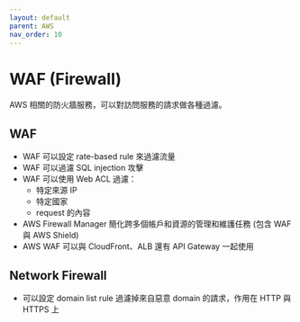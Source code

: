 ```yaml
---
layout: default
parent: AWS
nav_order: 10
---
```


# WAF (Firewall)

AWS 相關的防火牆服務，可以對訪問服務的請求做各種過濾。

## WAF

- WAF 可以設定 rate-based rule 來過濾流量
- WAF 可以過濾 SQL injection 攻擊
- WAF 可以使用 Web ACL 過濾：
  - 特定來源 IP
  - 特定國家
  - request 的內容
- AWS Firewall Manager 簡化跨多個帳戶和資源的管理和維護任務 (包含 WAF 與 AWS Shield)
- AWS WAF 可以與 CloudFront、ALB 還有 API Gateway 一起使用

## Network Firewall

- 可以設定 domain list rule 過濾掉來自惡意 domain 的請求，作用在 HTTP 與 HTTPS 上
